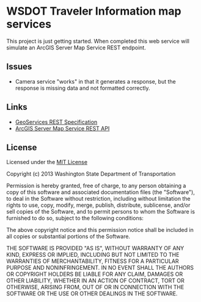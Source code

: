 ﻿WSDOT Traveler Information map services
=======================================

This project is just getting started. When completed this web service will simulate an ArcGIS Server Map Service REST endpoint.

## Issues ##
* Camera service "works" in that it generates a response, but the response is missing data and not formatted correctly.


## Links ##
* [GeoServices REST Specification](http://www.esri.com/industries/landing-pages/geoservices/geoservices)
* [ArcGIS Server Map Service REST API](http://resources.arcgis.com/en/help/rest/apiref/index.html)

## License ##

Licensed under the [MIT License](http://opensource.org/licenses/MIT)

Copyright (c) 2013 Washington State Department of Transportation

Permission is hereby granted, free of charge, to any person obtaining a copy of this software and associated documentation files (the "Software"), to deal in the Software without restriction, including without limitation the rights to use, copy, modify, merge, publish, distribute, sublicense, and/or sell copies of the Software, and to permit persons to whom the Software is furnished to do so, subject to the following conditions:

The above copyright notice and this permission notice shall be included in all copies or substantial portions of the Software.

THE SOFTWARE IS PROVIDED "AS IS", WITHOUT WARRANTY OF ANY KIND, EXPRESS OR IMPLIED, INCLUDING BUT NOT LIMITED TO THE WARRANTIES OF MERCHANTABILITY, FITNESS FOR A PARTICULAR PURPOSE AND NONINFRINGEMENT. IN NO EVENT SHALL THE AUTHORS OR COPYRIGHT HOLDERS BE LIABLE FOR ANY CLAIM, DAMAGES OR OTHER LIABILITY, WHETHER IN AN ACTION OF CONTRACT, TORT OR OTHERWISE, ARISING FROM, OUT OF OR IN CONNECTION WITH THE SOFTWARE OR THE USE OR OTHER DEALINGS IN THE SOFTWARE.
